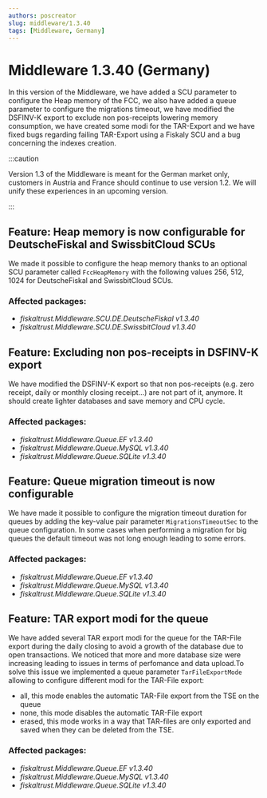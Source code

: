 ```yaml
---
authors: poscreator
slug: middleware/1.3.40
tags: [Middleware, Germany]
---
```


# Middleware 1.3.40 (Germany)
In this version of the Middleware, we have added a SCU parameter to configure the Heap memory of the FCC, we also have added a queue parameter to configure the migrations timeout, we have modified the DSFINV-K export to exclude non pos-receipts lowering memory consumption, we have created some modi for the TAR-Export and we have fixed bugs regarding failing TAR-Export using a Fiskaly SCU and a bug concerning the indexes creation.

<!--truncate-->

:::caution

Version 1.3 of the Middleware is meant for the German market only, customers in Austria and France should continue to use version 1.2. We will unify these experiences in an upcoming version.

:::

## Feature: Heap memory is now configurable for DeutscheFiskal and SwissbitCloud SCUs
We made it possible to configure the heap memory thanks to an optional SCU parameter called `FccHeapMemory` with the following values 256, 512, 1024 for DeutscheFiskal and SwissbitCloud SCUs.

### Affected packages:

- _fiskaltrust.Middleware.SCU.DE.DeutscheFiskal v1.3.40_
- _fiskaltrust.Middleware.SCU.DE.SwissbitCloud v1.3.40_
​
## Feature: Excluding non pos-receipts in DSFINV-K export
We have modified the DSFINV-K export so that non pos-receipts (e.g. zero receipt, daily or monthly closing receipt...) are not part of it, anymore. It should create lighter databases and save memory and CPU cycle.

### Affected packages:
- _fiskaltrust.Middleware.Queue.EF v1.3.40_
- _fiskaltrust.Middleware.Queue.MySQL v1.3.40_
- _fiskaltrust.Middleware.Queue.SQLite v1.3.40_

## Feature: Queue migration timeout is now configurable

We have made it possible to configure the migration timeout duration for queues by adding the key-value pair parameter `MigrationsTimeoutSec` to the queue configuration. In some cases when performing a migration for big queues the default timeout was not long enough leading to some errors.


### Affected packages:
- _fiskaltrust.Middleware.Queue.EF v1.3.40_
- _fiskaltrust.Middleware.Queue.MySQL v1.3.40_
- _fiskaltrust.Middleware.Queue.SQLite v1.3.40_

## Feature: TAR export modi for the queue
We have added several TAR export modi for the queue for the TAR-File export during the daily closing to avoid a growth of the database due to open transactions. We noticed that more and more database size were increasing leading to issues in terms of perfomance and data upload.To solve this issue we implemented a queue parameter `TarFileExportMode` allowing to configure different modi for the TAR-File export:
- all, this mode enables the automatic TAR-File export from the TSE on the queue
- none, this mode disables the automatic TAR-File export
- erased, this mode works in a way that TAR-files are only exported and saved when they can be deleted from the TSE. 

### Affected packages:
- _fiskaltrust.Middleware.Queue.EF v1.3.40_
- _fiskaltrust.Middleware.Queue.MySQL v1.3.40_
- _fiskaltrust.Middleware.Queue.SQLite v1.3.40_

